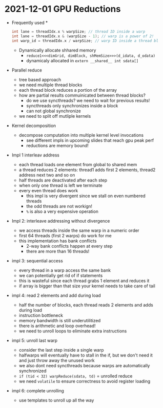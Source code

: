 # 2021-12-01 GPU Reductions

* Frequently used
  * 
    ```cpp
    int lane = threadIdx.x % warpSize; // thread ID inside a warp
    int lane = threadIdx.x & (warpSize - 1); // warp is a power of 2!
    int warp_id = threadIdx.x / warpSize; // warp ID inside a thread block
    ```
  * Dynamically allocate shhared memory
    * `reduce1<<<dimGrid, dimBlock, shMemSize>>>(d_idata, d_odata)`
    * dynamicaly allocated in `extern __shared__ int sdata[]`
* Parallel reduce
  * tree based approach
  * we need multiple thread blocks
  * each thread block reduces a portion of the array
  * how are partial results commuinicated between thread blocks?
    * do we use syncthreads? we need to wait for previous results!
    * syncthreads only synchronizes inside a block
    * can not global synchronize
  * we need to split off mutliple kernels
* Kernel decomposition
  * decompose computation into multiple kernel level invocations
    * see different impls in upcoming slides that reach gpu peak perf
    * reductions are memory bound!
* Impl 1 interleav address
  * each thread loads one element from global to shared mem
  * a thread reduces 2 elements: thread1 adds first 2 elements, thread2 address next two and so on
  * half threads are deactivated after each step
  * when only one thread is left we terminate
  * every even thread does work
    * this impl is very divergent since we stall on even numbered threads
    * the odd threads are not workign!
    * `%` is also a very expensive operation

* Impl 2: interleave addressing without divergence
  * we access threads inside the same warp in a numeric order
  * first 64 threads (first 2 warps) do work for me
  * this implementation has bank conflicts
    * 2-way bank conflicts happen at every step
    * there are more than 16 threads!
* impl 3: sequential access
  * every thread in a warp access the same bank
  * we can potentially get rid of if statements
  * this is wasteful since each thread grabs 1 element and reduces it
  * if array is bigger than that size your kernel needs to take care of tail
* impl 4: read 2 elements and add during load
  * half the number of blocks, each thread reads 2 elements and adds during load
  * instruction  bottleneck
  * memory bandwidth is still underutilitized
  * there is arithmetic and loop overhead!
  * we need to unroll loops to eliminate extra instructions
* impl 5: unroll last warp
  * consider the last step inside a single warp
  * halfwarps will eventually have to stall in the if, but we don't need it and just throw away the unused work
  * we also dont need syncthreads because warps are automatically synchronized
  * `if (tid < 32) warpReduce(sdata, td)` = unrolled reduce
  * we need `volatile` to ensure correctness to avoid register loading
* impl 6: complete unrolling
  * use templates to unroll up all the way